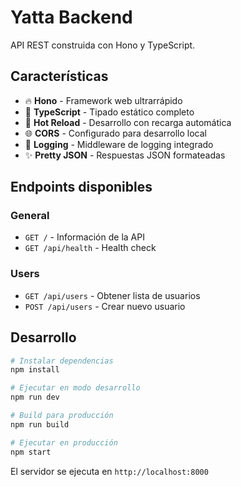 # Yatta Backend

API REST construida con Hono y TypeScript.

## Características

- 🔥 **Hono** - Framework web ultrarrápido
- 📘 **TypeScript** - Tipado estático completo
- 🔄 **Hot Reload** - Desarrollo con recarga automática
- 🌐 **CORS** - Configurado para desarrollo local
- 📝 **Logging** - Middleware de logging integrado
- ✨ **Pretty JSON** - Respuestas JSON formateadas

## Endpoints disponibles

### General
- `GET /` - Información de la API
- `GET /api/health` - Health check

### Users
- `GET /api/users` - Obtener lista de usuarios
- `POST /api/users` - Crear nuevo usuario

## Desarrollo

```bash
# Instalar dependencias
npm install

# Ejecutar en modo desarrollo
npm run dev

# Build para producción
npm run build

# Ejecutar en producción
npm start
```

El servidor se ejecuta en `http://localhost:8000`